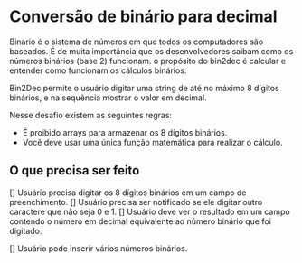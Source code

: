 # Conversão de binário para decimal
Binário é o sistema de números em que todos os computadores são baseados. É de muita importância que os desenvolvedores saibam como os números binários (base 2) funcionam. o propósito do bin2dec é calcular e entender como funcionam os cálculos binários.

Bin2Dec permite o usuário digitar uma string de até no máximo 8 dígitos binários, e na sequência mostrar o valor em decimal.

Nesse desafio existem as seguintes regras:
- É proibido arrays para armazenar os 8 dígitos binários.
- Você deve usar uma única função matemática para realizar o cálculo.

## O que precisa ser feito
[] Usuário precisa digitar os 8 dígitos binários em um campo de preenchimento.
[] Usuário precisa ser notificado se ele digitar outro caractere que não seja 0 e 1.
[] Usuário deve ver o resultado em um campo contendo o número em decimal equivalente ao número binário que foi digitado.

[] Usuário pode inserir vários números binários.